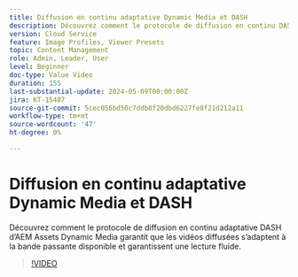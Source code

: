 ```yaml
---
title: Diffusion en continu adaptative Dynamic Media et DASH
description: Découvrez comment le protocole de diffusion en continu DASH de Dynamic Media garantit une lecture vidéo fluide.
version: Cloud Service
feature: Image Profiles, Viewer Presets
topic: Content Management
role: Admin, Leader, User
level: Beginner
doc-type: Value Video
duration: 155
last-substantial-update: 2024-05-09T00:00:00Z
jira: KT-15487
source-git-commit: 5cec056bd50c7ddb8f20dbd6227fe8f21d212a11
workflow-type: tm+mt
source-wordcount: '47'
ht-degree: 0%

---
```



# Diffusion en continu adaptative Dynamic Media et DASH

Découvrez comment le protocole de diffusion en continu adaptative DASH d’AEM Assets Dynamic Media garantit que les vidéos diffusées s’adaptent à la bande passante disponible et garantissent une lecture fluide.

>[!VIDEO](https://video.tv.adobe.com/v/3429072/?learn=on)
